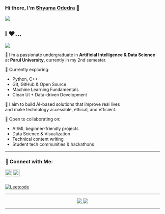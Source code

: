 ### Hi there, I'm [Shyama Odedra](https://github.com/shyama-odedra) 👋

![](https://komarev.com/ghpvc/?username=shyama-odedra)

## I ❤️...

<!-- You can replace this GIF with any other from GIPHY if you like -->
![](https://miro.medium.com/v2/resize:fit:1400/1*2dszPyaP8kLbb7DDqZkiAQ.gif)

<!-- WakaTime badge (optional; remove if not used) -->
<!--START_SECTION:waka-->
<!-- [![wakatime](https://wakatime.com/badge/user/yourID.svg)](https://wakatime.com/@yourID) -->
<!--END_SECTION:waka-->

🔭 I’m a passionate undergraduate in **Artificial Intelligence & Data Science**  
at **Parul University**, currently in my 2nd semester.

🌱 Currently exploring:
- Python, C++
- Git, GitHub & Open Source
- Machine Learning Fundamentals
- Clean UI + Data-driven Development

💬 I aim to build AI-based solutions that improve real lives  
and make technology accessible, ethical, and efficient.

👯 Open to collaborating on:
- AI/ML beginner-friendly projects
- Data Science & Visualization
- Technical content writing
- Student tech communities & hackathons

---

### 🔗 Connect with Me:

<a href="https://www.linkedin.com/in/shyama-odedra-0a6834349">
  <img align="left" alt="Shyama's LinkedIn" width="22px" src="https://cdn.icon-icons.com/icons2/1753/PNG/512/iconfinder-social-media-applications-14linkedin-4102586_113786.png" />
</a>

<a href="mailto:shyamaodedra9@gmail.com">
  <img align="left" alt="Shyama's Email" width="22px" src="https://cdn.icon-icons.com/icons2/652/PNG/512/gmail_icon-icons.com_59877.png" />
</a>

<br/>
<br/>

[![Leetcode](https://img.shields.io/badge/-Leetcode-black?style=flat&labelColor=black&logo=leetcode&logoColor=orange)](https://leetcode.com/u/shyama_odedra/) <!-- Optional -->

---

<div align="center">
  <a href="https://git.io/streak-stats">
    <img src="https://streak-stats.demolab.com?user=shyama-odedra&theme=midnight-purple&hide_border=true&border_radius=5" />
  </a>
  <a href="#">
    <img src="https://github-readme-stats.vercel.app/api/top-langs/?username=shyama-odedra&layout=compact&theme=midnight-purple&hide_border=true" />
  </a>
</div>

---
